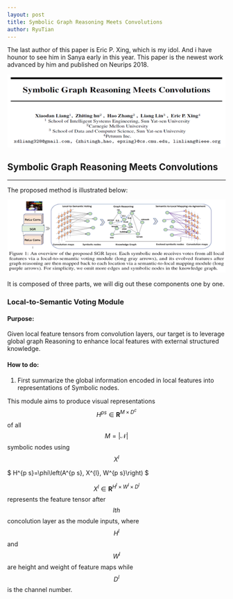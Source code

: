 ```yaml
---
layout: post
title: Symbolic Graph Reasoning Meets Convolutions
author: RyuTian
---
```


The last author of this paper is Eric P. Xing, which is my idol. And i have hounor to see him in Sanya early in this year. This paper is the newest work advanced by him and published on Neurips 2018.

![title](../images/sgr-1.png)

## Symbolic Graph Reasoning Meets Convolutions
-----
The proposed method is illustrated below:

![title](../images/sgr-2.png)

It is composed of three parts, we will dig out these components one by one.

### Local-to-Semantic Voting Module

#### Purpose:

Given local feature tensors from convolution layers, our target is to leverage global graph Reasoning to enhance local features with external structured knowledge.

#### How to do:

1. First summarize the global information encoded in local features into representations of Symbolic nodes.

This module aims to produce visual representations $$ H^{p s} \in \mathbf{R}^{M \times D^{c}} $$ of all $$ M=|\mathcal{N}| $$ symbolic nodes using $$ X^{l} $$

$ H^{p s}=\phi\left(A^{p s}, X^{l}, W^{p s}\right) $

$$ X^{l} \in \mathbf{R}^{H^{l} \times W^{l} \times D^{l}} $$ represents the feature tensor after $$ lth $$ concolution layer as the module inputs, where $$ H^{l} $$ and $$ W^{l} $$ are height and weight of feature maps while $$ D^{l} $$ is the channel number.
